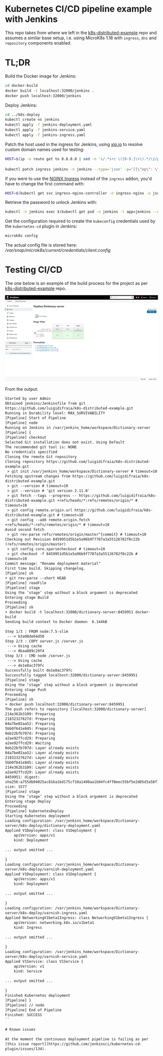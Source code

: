 # Kubernetes CI/CD pipeline example with Jenkins

This repo takes from where we left in the [k8s-distributed-example](https://github.com/luigidifraia/k8s-distributed-example) repo and assumes a similar base setup, i.e. using MicroK8s 1.18 with `ingress`, `dns` and `repository` components enabled.

# TL;DR

Build the Docker image for Jenkins:

```bash
cd docker-build
docker build -t localhost:32000/jenkins .
docker push localhost:32000/jenkins
```

Deploy Jenkins:

```bash
cd ../k8s-deploy
kubectl create ns jenkins
kubectl apply -f jenkins-deployment.yaml
kubectl apply -f jenkins-service.yaml
kubectl apply -f jenkins-ingress.yaml
```

Patch the host used in the ingress for Jenkins, using [xip.io](http://xip.io/) to resolve custom domain names used for testing:

```bash
HOST=$(ip -o route get to 8.8.8.8 | sed -n 's/.*src \([0-9.]\+\).*/\1/p').xip.io

kubectl patch ingress jenkins -n jenkins --type='json' -p="[{\"op\": \"replace\", \"path\": \"/spec/rules/0/host\", \"value\":\"${HOST}\"}]"
```

If you were to use the [NGINX Ingress](https://kubernetes.github.io/ingress-nginx/) instead of the `ingress` addon, you'd have to change the first command with:

```bash
HOST=$(kubectl get svc ingress-nginx-controller -n ingress-nginx -o jsonpath='{.status.loadBalancer.ingress[0].ip}').xip.io
```

Retrieve the password to unlock Jenkins with:

```bash
kubectl -n jenkins exec $(kubectl get pod -n jenkins -l app=jenkins --no-headers -o=custom-columns='DATA:.metadata.name') -- cat /var/jenkins_home/secrets/initialAdminPassword
```

Get the configuration required to create the `kubeconfig` credentials used by the `kubernetes-cd` plugin in Jenkins:

```bash
microk8s config
```

The actual config file is stored here: */var/snap/microk8s/current/credentials/client.config*

# Testing CI/CD

The one below is an example of the build process for the project as per [k8s-distributed-example](https://github.com/luigidifraia/k8s-distributed-example) repo.

![Example Build](media/Jenkins_successful_build.png)

From the output:

```
Started by user Admin
Obtained jenkins/Jenkinsfile from git https://github.com/luigidifraia/k8s-distributed-example.git
Running in Durability level: MAX_SURVIVABILITY
[Pipeline] Start of Pipeline
[Pipeline] node
Running on Jenkins in /var/jenkins_home/workspace/Dictionary-server
[Pipeline] {
[Pipeline] checkout
Selected Git installation does not exist. Using Default
The recommended git tool is: NONE
No credentials specified
Cloning the remote Git repository
Cloning repository https://github.com/luigidifraia/k8s-distributed-example.git
 > git init /var/jenkins_home/workspace/Dictionary-server # timeout=10
Fetching upstream changes from https://github.com/luigidifraia/k8s-distributed-example.git
 > git --version # timeout=10
 > git --version # 'git version 2.11.0'
 > git fetch --tags --progress -- https://github.com/luigidifraia/k8s-distributed-example.git +refs/heads/*:refs/remotes/origin/* # timeout=10
 > git config remote.origin.url https://github.com/luigidifraia/k8s-distributed-example.git # timeout=10
 > git config --add remote.origin.fetch +refs/heads/*:refs/remotes/origin/* # timeout=10
Avoid second fetch
 > git rev-parse refs/remotes/origin/master^{commit} # timeout=10
Checking out Revision 8459951d5b1e5a96b9f7707a3a55126782f0c22b (refs/remotes/origin/master)
 > git config core.sparsecheckout # timeout=10
 > git checkout -f 8459951d5b1e5a96b9f7707a3a55126782f0c22b # timeout=10
Commit message: "Rename deployment material"
First time build. Skipping changelog.
[Pipeline] sh
+ git rev-parse --short HEAD
[Pipeline] readFile
[Pipeline] stage
Using the ‘stage’ step without a block argument is deprecated
Entering stage Build
Proceeding
[Pipeline] sh
+ docker build -t localhost:32000/dictionary-server:8459951 docker-build
Sending build context to Docker daemon  6.144kB

Step 1/3 : FROM node:7.5-slim
 ---> b3a08de64d50
Step 2/3 : COPY server.js /server.js
 ---> Using cache
 ---> 0baa089c20f4
Step 3/3 : CMD node /server.js
 ---> Using cache
 ---> de1e8ac379fc
Successfully built de1e8ac379fc
Successfully tagged localhost:32000/dictionary-server:8459951
[Pipeline] stage
Using the ‘stage’ step without a block argument is deprecated
Entering stage Push
Proceeding
[Pipeline] sh
+ docker push localhost:32000/dictionary-server:8459951
The push refers to repository [localhost:32000/dictionary-server]
214e362b3109: Preparing
21832327627d: Preparing
04a7be02aa52: Preparing
5bb0f641e845: Preparing
0eb22bfb707d: Preparing
a2ae92ffcd29: Preparing
a2ae92ffcd29: Waiting
0eb22bfb707d: Layer already exists
04a7be02aa52: Layer already exists
21832327627d: Layer already exists
5bb0f641e845: Layer already exists
214e362b3109: Layer already exists
a2ae92ffcd29: Layer already exists
8459951: digest: sha256:a755db94025ac816a1bd175cf10a1490aa1b94fc4ff0eec55bf5e2d05d3a58f1 size: 1577
[Pipeline] stage
Using the ‘stage’ step without a block argument is deprecated
Entering stage Deploy
Proceeding
[Pipeline] kubernetesDeploy
Starting Kubernetes deployment
Loading configuration: /var/jenkins_home/workspace/Dictionary-server/k8s-deploy/dictionary-deployment.yaml
Applied V1Deployment: class V1Deployment {
    apiVersion: apps/v1
    kind: Deployment

... output omitted ...

}
Loading configuration: /var/jenkins_home/workspace/Dictionary-server/k8s-deploy/varnish-deployment.yaml
Applied V1Deployment: class V1Deployment {
    apiVersion: apps/v1
    kind: Deployment

... output omitted ...

}
Loading configuration: /var/jenkins_home/workspace/Dictionary-server/k8s-deploy/varnish-ingress.yaml
Applied NetworkingV1beta1Ingress: class NetworkingV1beta1Ingress {
    apiVersion: networking.k8s.io/v1beta1
    kind: Ingress

... output omitted ...

}
Loading configuration: /var/jenkins_home/workspace/Dictionary-server/k8s-deploy/varnish-service.yaml
Applied V1Service: class V1Service {
    apiVersion: v1
    kind: Service

... output omitted ...

}
Finished Kubernetes deployment
[Pipeline] }
[Pipeline] // node
[Pipeline] End of Pipeline
Finished: SUCCESS
``

# Known issues

At the moment the continuous deployment pipeline is failing as per [this issue report](https://github.com/jenkinsci/kubernetes-cd-plugin/issues/134).


